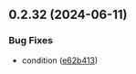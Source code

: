 ## 0.2.32 (2024-06-11)


### Bug Fixes

* condition ([e62b413](https://github.com/tiavina-mika/check-password-complexity/commit/e62b4136beba2a704d8d4d6805e89e4b8a37ed66))



